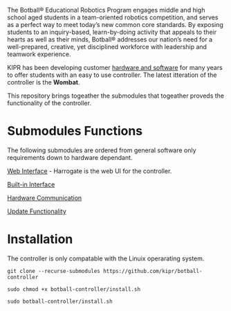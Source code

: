 The Botball® Educational Robotics Program engages middle and high school aged students in a team-oriented robotics competition, and serves as a perfect way to meet today’s new common core standards.
By exposing students to an inquiry-based, learn-by-doing activity that appeals to their hearts as well as their minds, Botball® addresses our nation’s need for a well-prepared, creative, yet disciplined workforce with leadership and teamwork experience.

KIPR has been developing customer [hardware and software](https://www.kipr.org/kipr/hardware-software) for many years to offer students with an easy to use controller. The latest itteration of the controller is the **Wombat**.

This repository brings togeather the submodules that togeather proveds the functionality of the controller.

# Submodules Functions

The following submodules are ordered from general software only requirements down to hardware dependant.

[Web Interface](https://github.com/kipr/harrogate) - Harrogate is the web UI for the controller.

[Built-in Interface]()

[Hardware Communication]()

[Update Functionality]()

# Installation

The controller is only compatable with the Linuix operarating system.

```
git clone --recurse-submodules https://github.com/kipr/botball-controller

sudo chmod +x botball-controller/install.sh

sudo botball-controller/install.sh
```
